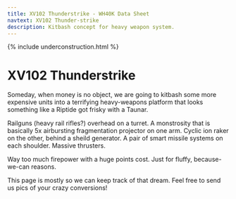 ```yaml
---
title: XV102 Thunderstrike - WH40K Data Sheet
navtext: XV102 Thunder-strike
description: Kitbash concept for heavy weapon system.
---
```


{% include underconstruction.html %}

# XV102 Thunderstrike

Someday, when money is no object, we are going to kitbash some more expensive units into a terrifying heavy-weapons platform that looks something like a Riptide got frisky with a Taunar. 

Railguns (heavy rail rifles?) overhead on a turret. A monstrosity that is basically 5x airbursting fragmentation projector on one arm. Cyclic ion raker on the other, behind a sheild generator. A pair of smart missile systems on each shoulder. Massive thrusters. 

Way too much firepower with a huge points cost. Just for fluffy, because-we-can reasons. 

This page is mostly so we can keep track of that dream. Feel free to send us pics of your crazy conversions! 
